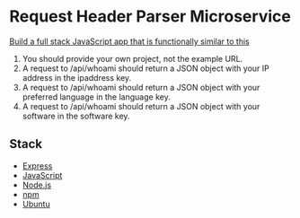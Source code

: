 # Request Header Parser Microservice

[ Build a full stack JavaScript app that is functionally similar to this ](https://request-header-parser-microservice.freecodecamp.rocks/)

1. You should provide your own project, not the example URL.
2. A request to /api/whoami should return a JSON object with your IP address in the ipaddress key.
3. A request to /api/whoami should return a JSON object with your preferred language in the language key.
4. A request to /api/whoami should return a JSON object with your software in the software key.

## Stack

- [Express](https://expressjs.com/)
- [JavaScript]()
- [Node.js](https://nodejs.org/en/)
- [npm](https://www.npmjs.com/)
- [Ubuntu](https://ubuntu.com/)
